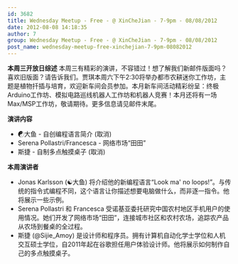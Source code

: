 ```yaml
---
id: 3682
title: Wednesday Meetup - Free - @ XinCheJian - 7-9pm - 08/08/2012
date: 2012-08-08 14:18:35
author: 7
group: Wednesday Meetup - Free - @ XinCheJian - 7-9pm - 08/08/2012
post_name: wednesday-meetup-free-xinchejian-7-9pm-08082012
---
```


**本周三开放日综述**
本周三有精彩的演讲，不容错过！想了解我们新邮件版面吗？喜欢旧版面？请告诉我们。贾琪本周六下午2:30将举办都市农耕迷你工作坊，主题是植物扦插与培育，欢迎新车间会员参加。本月新车间活动精彩纷呈：终极Arduino工作坊、模拟电路巡线机器人工作坊和机器人竞赛！本月还将有一场Max/MSP工作坊，敬请期待。更多信息请见邮件末尾。

**演讲内容**
* ☯大鱼 - 自创编程语言简介 (取消)
* Serena Pollastri/Francesca - 网络市场“田田”
* 斯捷 - 自制多点触摸桌子 (取消)

**本周演讲者**
* Jonas Karlsson (☯大鱼) 将介绍他的新编程语言“Look ma' no loops!”。与传统的指令式编程不同，这个语言让你描述想要电脑做什么，而非逐一指令。他将展示一些示例。
* Serena Pollastri 和 Francesca 受诺基亚委托研究中国农村地区手机用户的使用情况。她们开发了网络市场“田田”，连接城市社区和农村农场，追踪农产品从农场到餐桌的全过程。
* 斯捷 (@Sijie_Amoy) 是设计师和程序员。拥有计算机自动化学士学位和人机交互硕士学位，自2011年起在谷歌担任用户体验设计师。他将展示如何制作自己的多点触摸桌子。